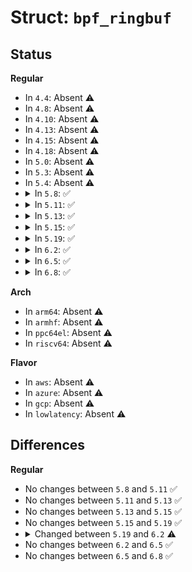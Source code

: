 # Struct: <code>bpf_ringbuf</code>

## Status
<b>Regular</b>
<ul>
<li>
In <code>4.4</code>: Absent ⚠️
</li>
<li>
In <code>4.8</code>: Absent ⚠️
</li>
<li>
In <code>4.10</code>: Absent ⚠️
</li>
<li>
In <code>4.13</code>: Absent ⚠️
</li>
<li>
In <code>4.15</code>: Absent ⚠️
</li>
<li>
In <code>4.18</code>: Absent ⚠️
</li>
<li>
In <code>5.0</code>: Absent ⚠️
</li>
<li>
In <code>5.3</code>: Absent ⚠️
</li>
<li>
In <code>5.4</code>: Absent ⚠️
</li>
<li>
<details>
<summary>In <code>5.8</code>: ✅</summary>

```c
struct bpf_ringbuf {
    wait_queue_head_t waitq;
    struct irq_work work;
    u64 mask;
    struct page **pages;
    int nr_pages;
    spinlock_t spinlock;
    long unsigned int consumer_pos;
    long unsigned int producer_pos;
    char data[0];
};
```
</details>
</li>
<li>
<details>
<summary>In <code>5.11</code>: ✅</summary>

```c
struct bpf_ringbuf {
    wait_queue_head_t waitq;
    struct irq_work work;
    u64 mask;
    struct page **pages;
    int nr_pages;
    spinlock_t spinlock;
    long unsigned int consumer_pos;
    long unsigned int producer_pos;
    char data[0];
};
```
</details>
</li>
<li>
<details>
<summary>In <code>5.13</code>: ✅</summary>

```c
struct bpf_ringbuf {
    wait_queue_head_t waitq;
    struct irq_work work;
    u64 mask;
    struct page **pages;
    int nr_pages;
    spinlock_t spinlock;
    long unsigned int consumer_pos;
    long unsigned int producer_pos;
    char data[0];
};
```
</details>
</li>
<li>
<details>
<summary>In <code>5.15</code>: ✅</summary>

```c
struct bpf_ringbuf {
    wait_queue_head_t waitq;
    struct irq_work work;
    u64 mask;
    struct page **pages;
    int nr_pages;
    spinlock_t spinlock;
    long unsigned int consumer_pos;
    long unsigned int producer_pos;
    char data[0];
};
```
</details>
</li>
<li>
<details>
<summary>In <code>5.19</code>: ✅</summary>

```c
struct bpf_ringbuf {
    wait_queue_head_t waitq;
    struct irq_work work;
    u64 mask;
    struct page **pages;
    int nr_pages;
    spinlock_t spinlock;
    long unsigned int consumer_pos;
    long unsigned int producer_pos;
    char data[0];
};
```
</details>
</li>
<li>
<details>
<summary>In <code>6.2</code>: ✅</summary>

```c
struct bpf_ringbuf {
    wait_queue_head_t waitq;
    struct irq_work work;
    u64 mask;
    struct page **pages;
    int nr_pages;
    spinlock_t spinlock;
    atomic_t busy;
    long unsigned int consumer_pos;
    long unsigned int producer_pos;
    char data[0];
};
```
</details>
</li>
<li>
<details>
<summary>In <code>6.5</code>: ✅</summary>

```c
struct bpf_ringbuf {
    wait_queue_head_t waitq;
    struct irq_work work;
    u64 mask;
    struct page **pages;
    int nr_pages;
    spinlock_t spinlock;
    atomic_t busy;
    long unsigned int consumer_pos;
    long unsigned int producer_pos;
    char data[0];
};
```
</details>
</li>
<li>
<details>
<summary>In <code>6.8</code>: ✅</summary>

```c
struct bpf_ringbuf {
    wait_queue_head_t waitq;
    struct irq_work work;
    u64 mask;
    struct page **pages;
    int nr_pages;
    spinlock_t spinlock;
    atomic_t busy;
    long unsigned int consumer_pos;
    long unsigned int producer_pos;
    char data[0];
};
```
</details>
</li>
</ul>
<b>Arch</b>
<ul>
<li>
In <code>arm64</code>: Absent ⚠️
</li>
<li>
In <code>armhf</code>: Absent ⚠️
</li>
<li>
In <code>ppc64el</code>: Absent ⚠️
</li>
<li>
In <code>riscv64</code>: Absent ⚠️
</li>
</ul>
<b>Flavor</b>
<ul>
<li>
In <code>aws</code>: Absent ⚠️
</li>
<li>
In <code>azure</code>: Absent ⚠️
</li>
<li>
In <code>gcp</code>: Absent ⚠️
</li>
<li>
In <code>lowlatency</code>: Absent ⚠️
</li>
</ul>

## Differences
<b>Regular</b>
<ul>
<li>
No changes between <code>5.8</code> and <code>5.11</code> ✅
</li>
<li>
No changes between <code>5.11</code> and <code>5.13</code> ✅
</li>
<li>
No changes between <code>5.13</code> and <code>5.15</code> ✅
</li>
<li>
No changes between <code>5.15</code> and <code>5.19</code> ✅
</li>
<li>
<details>
<summary>Changed between <code>5.19</code> and <code>6.2</code> ⚠️</summary>
<ul>
<li>
<b>Field added. </b>
<code>atomic_t busy</code>
</li>
</ul>
</details>
</li>
<li>
No changes between <code>6.2</code> and <code>6.5</code> ✅
</li>
<li>
No changes between <code>6.5</code> and <code>6.8</code> ✅
</li>
</ul>
